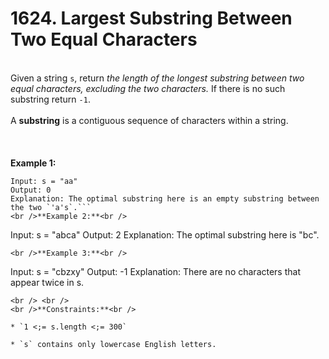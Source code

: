# 1624. Largest Substring Between Two Equal Characters

<br />Given a string `s`, return <em>the length of the longest substring between two equal characters, excluding the two characters.</em> If there is no such substring return `-1`.<br />
<br />A **substring** is a contiguous sequence of characters within a string.<br />
<br /> <br />
<br />**Example 1:**<br />
```
Input: s = "aa"
Output: 0
Explanation: The optimal substring here is an empty substring between the two `'a's`.```
<br />**Example 2:**<br />
```
Input: s = "abca"
Output: 2
Explanation: The optimal substring here is "bc".
```
<br />**Example 3:**<br />
```
Input: s = "cbzxy"
Output: -1
Explanation: There are no characters that appear twice in s.
```
<br /> <br />
<br />**Constraints:**<br />

* `1 <;= s.length <;= 300`

* `s` contains only lowercase English letters.